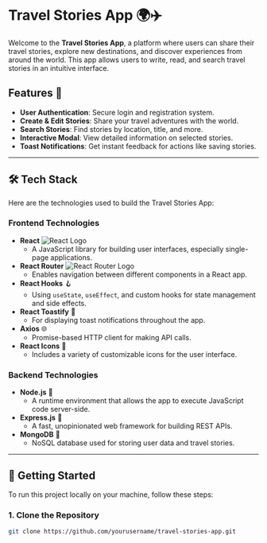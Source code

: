 # Travel Stories App 🌍✈️

Welcome to the **Travel Stories App**, a platform where users can share their travel stories, explore new destinations, and discover experiences from around the world. This app allows users to write, read, and search travel stories in an intuitive interface.

## Features 🚀

- **User Authentication**: Secure login and registration system.
- **Create & Edit Stories**: Share your travel adventures with the world.
- **Search Stories**: Find stories by location, title, and more.
- **Interactive Modal**: View detailed information on selected stories.
- **Toast Notifications**: Get instant feedback for actions like saving stories.

---

## 🛠️ Tech Stack

Here are the technologies used to build the Travel Stories App:

### Frontend Technologies

- **React** ![React Logo](https://upload.wikimedia.org/wikipedia/commons/a/a7/React-icon.svg)
  - A JavaScript library for building user interfaces, especially single-page applications.
- **React Router** ![React Router Logo](https://reactrouter.com/favicon.ico)
  - Enables navigation between different components in a React app.
- **React Hooks** 🪝
  - Using `useState`, `useEffect`, and custom hooks for state management and side effects.
- **React Toastify** 🍞
  - For displaying toast notifications throughout the app.
- **Axios** 🌐
  - Promise-based HTTP client for making API calls.
- **React Icons** 🔲
  - Includes a variety of customizable icons for the user interface.

### Backend Technologies

- **Node.js** 🚀
  - A runtime environment that allows the app to execute JavaScript code server-side.
- **Express.js** 🖤
  - A fast, unopinionated web framework for building REST APIs.
- **MongoDB** 🍃
  - NoSQL database used for storing user data and travel stories.

---

## 📌 Getting Started

To run this project locally on your machine, follow these steps:

### 1. Clone the Repository

```bash
git clone https://github.com/yourusername/travel-stories-app.git
```
